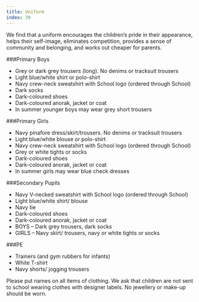 ```yaml
---
title: Uniform
index: 39
---
```


We find that a uniform encourages the children’s pride in their appearance, helps their self-image, eliminates competition, provides a sense of community and belonging, and works out cheaper for parents.

###Primary Boys

 *   Grey or dark grey trousers (long). No denims or tracksuit trousers
 *   Light blue/white shirt or polo-shirt
 *   Navy crew-neck sweatshirt with School logo (ordered through School)
 *   Dark socks
 *   Dark-coloured shoes
 *   Dark-coloured anorak, jacket or coat
 *   In summer younger boys may wear grey short trousers

###Primary Girls

 *   Navy pinafore dress/skirt/trousers. No denims or tracksuit trousers
 *   Light blue/white blouse or polo-shirt
 *   Navy crew-neck sweatshirt with School logo (ordered through School)
 *   Grey or white tights or socks
 *   Dark-coloured shoes
 *   Dark-coloured anorak, jacket or coat
 *   In summer girls may wear blue check dresses

###Secondary Pupils

 *   Navy V-necked sweatshirt with School logo (ordered through School)
 *   Light blue/white shirt/ blouse
 *   Navy tie
 *   Dark-coloured shoes
 *   Dark-coloured anorak, jacket or coat
 *   BOYS – Dark grey trousers, dark socks
 *   GIRLS – Navy skirt/ trousers, navy or white tights or socks

###PE

 *   Trainers (and gym rubbers for infants)
 *   White T-shirt
 *   Navy shorts/ jogging trousers

Please put names on all items of clothing. We ask that children are not sent to school wearing clothes with designer labels. No jewellery or make-up should be worn.
